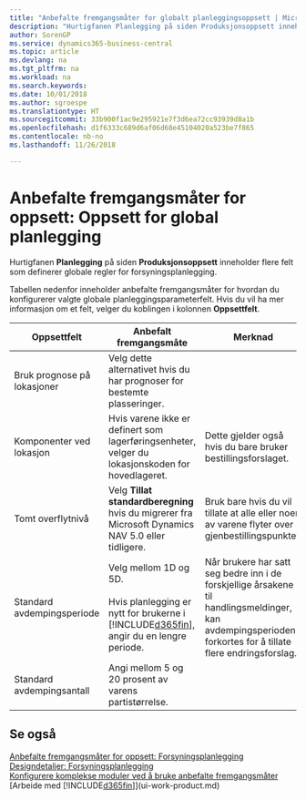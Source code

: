 ```yaml
---
title: "Anbefalte fremgangsmåter for globalt planleggingsoppsett | Microsoft-dokumentasjon"
description: "Hurtigfanen Planlegging på siden Produksjonsoppsett inneholder flere felt som definerer globale regler for forsyningsplanlegging."
author: SorenGP
ms.service: dynamics365-business-central
ms.topic: article
ms.devlang: na
ms.tgt_pltfrm: na
ms.workload: na
ms.search.keywords: 
ms.date: 10/01/2018
ms.author: sgroespe
ms.translationtype: HT
ms.sourcegitcommit: 33b900f1ac9e295921e7f3d6ea72cc93939d8a1b
ms.openlocfilehash: d1f6333c689d6af06d68e45104020a523be7f865
ms.contentlocale: nb-no
ms.lasthandoff: 11/26/2018

---
```

# <a name="setup-best-practices-global-planning-setup"></a>Anbefalte fremgangsmåter for oppsett: Oppsett for global planlegging
Hurtigfanen **Planlegging** på siden **Produksjonsoppsett** inneholder flere felt som definerer globale regler for forsyningsplanlegging.  

 Tabellen nedenfor inneholder anbefalte fremgangsmåter for hvordan du konfigurerer valgte globale planleggingsparameterfelt. Hvis du vil ha mer informasjon om et felt, velger du koblingen i kolonnen **Oppsettfelt**.  

|Oppsettfelt|Anbefalt fremgangsmåte|Merknad|  
|-----------------|-------------------|-------------|  
|Bruk prognose på lokasjoner|Velg dette alternativet hvis du har prognoser for bestemte plasseringer.||  
|Komponenter ved lokasjon|Hvis varene ikke er definert som lagerføringsenheter, velger du lokasjonskoden for hovedlageret.|Dette gjelder også hvis du bare bruker bestillingsforslaget.|  
|Tomt overflytnivå|Velg **Tillat standardberegning** hvis du migrerer fra Microsoft Dynamics NAV 5.0 eller tidligere.|Bruk bare hvis du vil tillate at alle eller noen av varene flyter over gjenbestillingspunktet.|  
|Standard avdempingsperiode|Velg mellom 1D og 5D.<br /><br /> Hvis planlegging er nytt for brukerne i [!INCLUDE[d365fin](includes/d365fin_md.md)], angir du en lengre periode.|Når brukere har satt seg bedre inn i de forskjellige årsakene til handlingsmeldinger, kan avdempingsperioden forkortes for å tillate flere endringsforslag.|  
|Standard avdempingsantall|Angi mellom 5 og 20 prosent av varens partistørrelse.||  

## <a name="see-also"></a>Se også  
 [Anbefalte fremgangsmåter for oppsett: Forsyningsplanlegging](setup-best-practices-supply-planning.md)   
 [Designdetaljer: Forsyningsplanlegging](design-details-supply-planning.md)   
 [Konfigurere komplekse moduler ved å bruke anbefalte fremgangsmåter](set-up-complex-application-areas-using-best-practices.md)  
 [Arbeide med [!INCLUDE[d365fin](includes/d365fin_md.md)]](ui-work-product.md)

